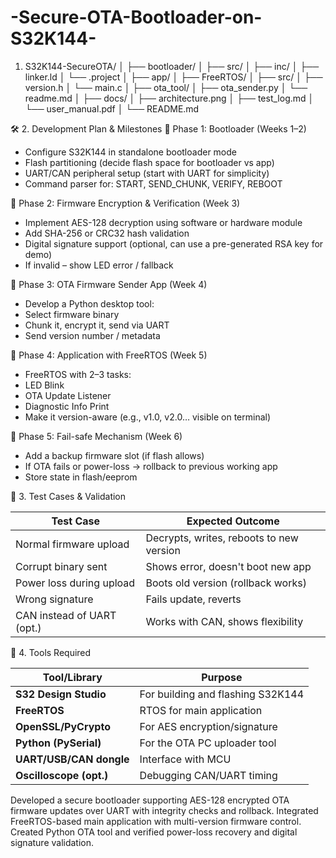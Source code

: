 # -Secure-OTA-Bootloader-on-S32K144-

1. S32K144-SecureOTA/
│
├── bootloader/
│   ├── src/
│   ├── inc/
│   ├── linker.ld
│   └── .project
│
├── app/
│   ├── FreeRTOS/
│   ├── src/
│   ├── version.h
│   └── main.c
│
├── ota_tool/
│   ├── ota_sender.py
│   └── readme.md
│
├── docs/
│   ├── architecture.png
│   ├── test_log.md
│   └── user_manual.pdf
│
└── README.md


🛠️ 2. Development Plan & Milestones
🔹 Phase 1: Bootloader (Weeks 1–2)
- Configure S32K144 in standalone bootloader mode
- Flash partitioning (decide flash space for bootloader vs app)
- UART/CAN peripheral setup (start with UART for simplicity)
- Command parser for:
  START, SEND_CHUNK, VERIFY, REBOOT

🔹 Phase 2: Firmware Encryption & Verification (Week 3)
- Implement AES-128 decryption using software or hardware module
- Add SHA-256 or CRC32 hash validation
- Digital signature support (optional, can use a pre-generated RSA key for demo)
- If invalid – show LED error / fallback

🔹 Phase 3: OTA Firmware Sender App (Week 4)
- Develop a Python desktop tool:
- Select firmware binary
- Chunk it, encrypt it, send via UART
- Send version number / metadata

🔹 Phase 4: Application with FreeRTOS (Week 5)
- FreeRTOS with 2–3 tasks:
- LED Blink
- OTA Update Listener
- Diagnostic Info Print
- Make it version-aware (e.g., v1.0, v2.0… visible on terminal)

🔹 Phase 5: Fail-safe Mechanism (Week 6)
- Add a backup firmware slot (if flash allows)
- If OTA fails or power-loss → rollback to previous working app
- Store state in flash/eeprom

🧪 3. Test Cases & Validation

| Test Case                  | Expected Outcome                         |
| -------------------------- | ---------------------------------------- |
| Normal firmware upload     | Decrypts, writes, reboots to new version |
| Corrupt binary sent        | Shows error, doesn't boot new app        |
| Power loss during upload   | Boots old version (rollback works)       |
| Wrong signature            | Fails update, reverts                    |
| CAN instead of UART (opt.) | Works with CAN, shows flexibility        |

🧰 4. Tools Required

| Tool/Library            | Purpose                           |
| ----------------------- | --------------------------------- |
| **S32 Design Studio**   | For building and flashing S32K144 |
| **FreeRTOS**            | RTOS for main application         |
| **OpenSSL/PyCrypto**    | For AES encryption/signature      |
| **Python (PySerial)**   | For the OTA PC uploader tool      |
| **UART/USB/CAN dongle** | Interface with MCU                |
| **Oscilloscope (opt.)** | Debugging CAN/UART timing         |


Developed a secure bootloader supporting AES-128 encrypted OTA firmware updates over UART with integrity checks and rollback. Integrated FreeRTOS-based main application with multi-version firmware control. Created Python OTA tool and verified power-loss recovery and digital signature validation.


